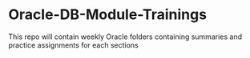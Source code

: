 # Oracle-DB-Module-Trainings
This repo will contain weekly Oracle folders containing summaries and practice assignments for each sections
